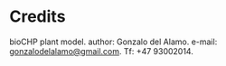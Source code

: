 # Credits 
bioCHP plant model.
author: Gonzalo del Alamo.
e-mail: gonzalodelalamo@gmail.com.
Tf: +47 93002014.
